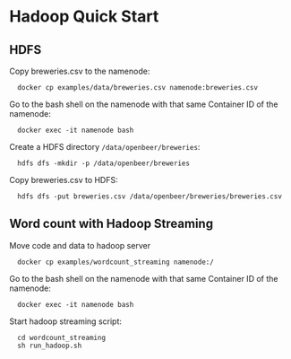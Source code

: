 # Hadoop Quick Start

## HDFS

Copy breweries.csv to the namenode:
```shell
  docker cp examples/data/breweries.csv namenode:breweries.csv
```

Go to the bash shell on the namenode with that same Container ID of the namenode:
```shell
  docker exec -it namenode bash
```


Create a HDFS directory `/data/openbeer/breweries`:
```shell
  hdfs dfs -mkdir -p /data/openbeer/breweries
```

Copy breweries.csv to HDFS:
```shell
  hdfs dfs -put breweries.csv /data/openbeer/breweries/breweries.csv
```

## Word count with Hadoop Streaming

Move code and data to hadoop server
```shell
  docker cp examples/wordcount_streaming namenode:/
```

Go to the bash shell on the namenode with that same Container ID of the namenode:
```shell
  docker exec -it namenode bash
```

Start hadoop streaming script:
```shell
  cd wordcount_streaming
  sh run_hadoop.sh
```

